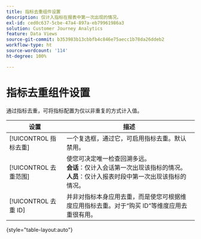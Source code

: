 ```yaml
---
title: 指标去重组件设置
description: 仅计入指标在报表中第一次出现的情况。
exl-id: ced0c637-5cbe-47a4-897a-eb79961986a3
solution: Customer Journey Analytics
feature: Data Views
source-git-commit: b353983b13cbbfb4c846e75aecc1b78da26ddeb2
workflow-type: ht
source-wordcount: '114'
ht-degree: 100%

---
```


# 指标去重组件设置

通过指标去重，可将指标配置为仅以非重复的方式计入值。

| 设置 | 描述 |
| --- | --- |
| [!UICONTROL 指标去重] | 一个复选框，通过它，可启用指标去重。默认禁用。 |
| [!UICONTROL 去重范围] | 使您可决定唯一检查回溯多远。<br>**会话**：仅计入会话第一次出现该指标的情况。<br>**人员**：仅计入报表时段中第一次出现该指标的情况。 |
| [!UICONTROL 去重 ID] | 并非对指标本身应用去重，而是使您可根据维度应用指标去重。对于“购买 ID”等维度应用去重很有用。 |

{style=&quot;table-layout:auto&quot;}
